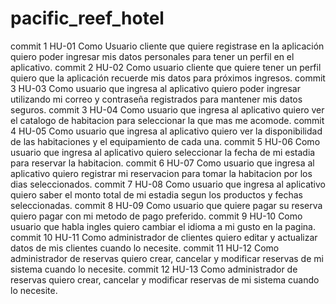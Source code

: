 # pacific_reef_hotel
commit 1 HU-01 Como Usuario cliente que quiere registrase en la aplicación quiero poder ingresar mis datos personales para tener un perfil en el aplicativo. 
commit 2 HU-02 Como usuario cliente que quiere tener un perfil quiero que la aplicación recuerde mis datos para próximos ingresos.
commit 3 HU-03 Como usuario que ingresa al aplicativo quiero poder ingresar utilizando mi correo y contraseña registrados para mantener mis datos seguros.
commit 3 HU-04 Como usuario que ingresa al aplicativo quiero ver el catalogo de habitacion para seleccionar la que mas me acomode.
commit 4 HU-05 Como usuario que ingresa al aplicativo quiero ver la disponibilidad de las habitaciones y el equipamiento de cada una.
commit 5 HU-06 Como usuario que ingresa al aplicativo quiero seleccionar la fecha de mi estadia para reservar la habitacion.
commit 6 HU-07 Como usuario que ingresa al aplicativo quiero registrar mi reservacion para tomar la habitacion por los dias seleccionados.
commit 7 HU-08 Como usuario que ingresa al aplicativo quiero saber el monto total de mi estadia segun los productos y fechas seleccionadas.
commit 8 HU-09 Como usuario que quiere pagar su reserva quiero pagar con mi metodo de pago preferido.
commit 9 HU-10 Como usuario que habla ingles quiero cambiar el idioma a mi gusto en la pagina.
commit 10 HU-11 Como administrador de clientes quiero editar y actualizar datos de mis clientes cuando lo necesite.
commit 11 HU-12 Como administrador de reservas quiero crear, cancelar y modificar reservas de mi sistema cuando lo necesite.
commit 12 HU-13 Como administrador de reservas quiero crear, cancelar y modificar reservas de mi sistema cuando lo necesite.
